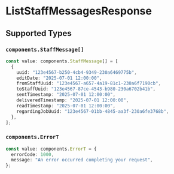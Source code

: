 # ListStaffMessagesResponse


## Supported Types

### `components.StaffMessage[]`

```typescript
const value: components.StaffMessage[] = [
  {
    uuid: "123e4567-b250-4cb4-9349-230a6469775b",
    editDate: "2025-07-01 12:00:00",
    fromStaffUuid: "123e4567-a657-4a19-81c1-230a6f7190cb",
    toStaffUuid: "123e4567-87ce-4543-b980-230a6702b41b",
    sentTimestamp: "2025-07-01 12:00:00",
    deliveredTimestamp: "2025-07-01 12:00:00",
    readTimestamp: "2025-07-01 12:00:00",
    regardingJobUuid: "123e4567-01bb-4845-aa3f-230a6fe3768b",
  },
];
```

### `components.ErrorT`

```typescript
const value: components.ErrorT = {
  errorCode: 1000,
  message: "An error occurred completing your request",
};
```

